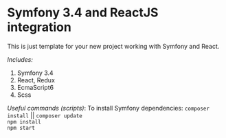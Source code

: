 Symfony 3.4 and ReactJS integration
=======

This is just template for your new project working with Symfony and React.

*Includes:*
1. Symfony 3.4
2. React, Redux
3. EcmaScript6
4. Scss

*Useful commands (scripts)*:
To install Symfony dependencies:
`composer install` || `composer update`
<br>
`npm install`
<br>
`npm start`
<br>
